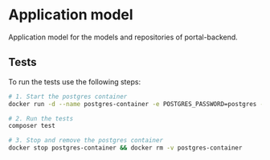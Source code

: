# Application model
Application model for the models and repositories of portal-backend.

## Tests
To run the tests use the following steps:

```sh
# 1. Start the postgres container
docker run -d --name postgres-container -e POSTGRES_PASSWORD=postgres -v ./tests/Scripts/init.sql:/docker-entrypoint-initdb.d/init.sql -p 5432:5432 postgres

# 2. Run the tests
composer test

# 3. Stop and remove the postgres container
docker stop postgres-container && docker rm -v postgres-container
```